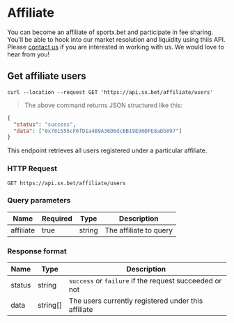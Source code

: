 # Affiliate

You can become an affiliate of sportx.bet and participate in fee sharing. You'll be able to hook into our market resolution and liquidity using thiis API. Please [contact us](mailto:contact@sportx.bet) if you are interested in working with us. We would love to hear from you!

## Get affiliate users

```shell
curl --location --request GET 'https://api.sx.bet/affiliate/users'
```

> The above command returns JSON structured like this:

```json
{
  "status": "success",
  "data": ["0x781555cF6fD1a4B9A36D6dcBB19E90DFE8aDb897"]
}
```

This endpoint retrieves all users registered under a particular affiliate.

### HTTP Request

`GET https://api.sx.bet/affiliate/users`

### Query parameters

| Name      | Required | Type   | Description            |
| --------- | -------- | ------ | ---------------------- |
| affiliate | true     | string | The affiliate to query |

### Response format

| Name   | Type     | Description                                            |
| ------ | -------- | ------------------------------------------------------ |
| status | string   | `success` or `failure` if the request succeeded or not |
| data   | string[] | The users currently registered under this affiliate    |

